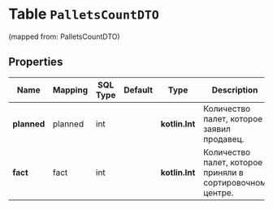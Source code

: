 
# Table `PalletsCountDTO`
(mapped from: PalletsCountDTO)

## Properties
Name | Mapping | SQL Type | Default | Type | Description | Notes
---- | ------- | -------- | ------- | ---- | ----------- | -----
**planned** | planned | int |  | **kotlin.Int** | Количество палет, которое заявил продавец. |  [optional]
**fact** | fact | int |  | **kotlin.Int** | Количество палет, которое приняли в сортировочном центре. |  [optional]





